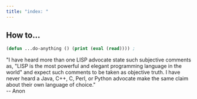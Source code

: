 ```yaml
---
title: "index: "
---
```


How to...
---------

```lisp
(defun ...do-anything () (print (eval (read)))) ;
```

"I have heard more than one LISP advocate state such subjective
comments as, "LISP is the most powerful and elegant programming
language in the world" and expect such comments to be taken as
objective truth. I have never heard a Java, C++, C, Perl, or
Python advocate make the same claim about their own language of
choice."       
-- Anon



